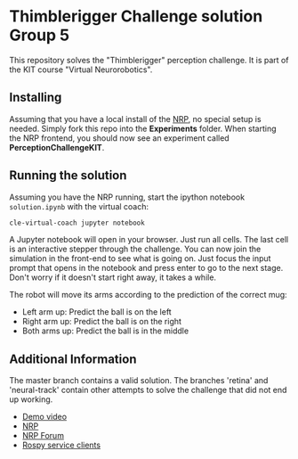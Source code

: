 

# Thimblerigger Challenge solution Group 5

This repository solves the "Thimblerigger" perception challenge.
It is part of the KIT course "Virtual Neurorobotics".

## Installing

Assuming that you have a local install of the [NRP](https://bitbucket.org/hbpneurorobotics/neurorobotics-platform),
no special setup is needed. Simply fork this repo into the **Experiments** folder.
When starting the NRP frontend, you should now see an experiment called __PerceptionChallengeKIT__.

## Running the solution

Assuming you have the NRP running,
start the ipython notebook `solution.ipynb` with the virtual coach:
```bash
cle-virtual-coach jupyter notebook
```

A Jupyter notebook will open in your browser. Just run all cells.
The last cell is an interactive stepper through the challenge.
You can now join the simulation in the front-end to see what is going on.
Just focus the input prompt that opens in the notebook and press enter to go to the next stage.
Don't worry if it doesn't start right away, it takes a while.

The robot will move its arms according to the prediction of the correct mug:

- Left arm up: Predict the ball is on the left
- Right arm up: Predict the ball is on the right
- Both arms up: Predict the ball is in the middle



## Additional Information
   The master branch contains a valid solution.
   The branches 'retina' and 'neural-track' contain other attempts to solve the challenge that did not end up working.

 - [Demo video](https://youtu.be/aice0elP7eI)
 - [NRP](https://bitbucket.org/hbpneurorobotics/neurorobotics-platform)
 - [NRP Forum](https://forum.humanbrainproject.eu/)
 - [Rospy service clients](http://wiki.ros.org/ROS/Tutorials/WritingServiceClient%28python%29#rospy_tutorials.2BAC8-Tutorials.2BAC8-WritingServiceClient.Writing_the_Client_Node)
